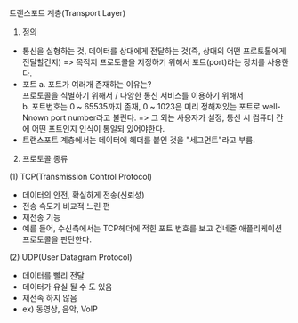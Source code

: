 트랜스포트 계층(Transport Layer)

1. 정의

- 통신을 실형하는 것, 데이터를 상대에게 전달하는 것(즉, 상대의 어떤 프로토톨에게 전달할건지)
  => 목적지 프로토콜을 지정하기 위해서 포트(port)라는 장치를 사용한다.
- 포트
  a. 포트가 여러개 존재하는 이유는?  
  프로토콜을 식별하기 위해서 / 다양한 통신 서비스를 이용하기 위해서  
  b. 포트번호는 0 ~ 65535까지 존재, 0 ~ 1023은 미리 정해져있는 포트로 well-Nnown port number라고 불린다.
  => 그 외는 사용자가 설정, 통신 시 컴퓨터 간에 어떤 포트인지 인식이 통일되 있어야한다.
- 트랜스포트 계층에서는 데이터에 헤더를 붙인 것을 "세그먼트"라고 부름.

2. 프로토콜 종류

(1) TCP(Transmission Control Protocol)

- 데이터의 안전, 확실하게 전송(신뢰성)
- 전송 속도가 비교적 느린 편
- 재전송 기능
- 예를 들어, 수신측에서는 TCP헤더에 적힌 포트 번호를 보고 건네줄 애플리케이션 프로토콜을 판단한다.

(2) UDP(User Datagram Protocol)

- 데이터를 빨리 전달
- 데이터가 유실 될 수 도 있음
- 재전속 하지 않음
- ex) 동영상, 음악, VoIP
